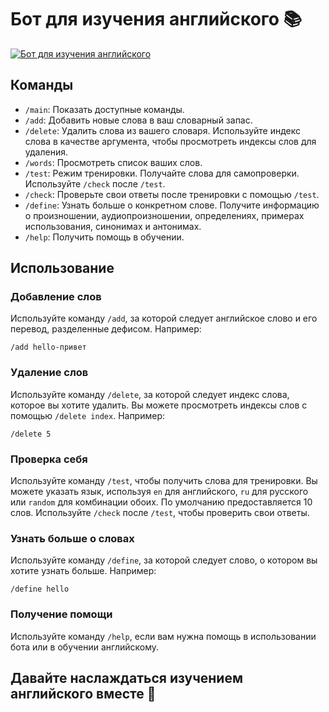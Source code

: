 # Бот для изучения английского 📚

[![Бот для изучения английского](https://i.imgur.com/BwJAmdf.jpeg)](https://t.me/VSK_LearnEnglishBot)

## Команды

- `/main`: Показать доступные команды.
- `/add`: Добавить новые слова в ваш словарный запас.
- `/delete`: Удалить слова из вашего словаря. Используйте индекс слова в качестве аргумента, чтобы просмотреть индексы слов для удаления.
- `/words`: Просмотреть список ваших слов.
- `/test`: Режим тренировки. Получайте слова для самопроверки. Используйте `/check` после `/test`.
- `/check`: Проверьте свои ответы после тренировки с помощью `/test`.
- `/define`: Узнать больше о конкретном слове. Получите информацию о произношении, аудиопроизношении, определениях, примерах использования, синонимах и антонимах.
- `/help`: Получить помощь в обучении.

## Использование

### Добавление слов
Используйте команду `/add`, за которой следует английское слово и его перевод, разделенные дефисом. Например:

`/add hello-привет`


### Удаление слов
Используйте команду `/delete`, за которой следует индекс слова, которое вы хотите удалить. Вы можете просмотреть индексы слов с помощью `/delete index`. Например:

`/delete 5`

### Проверка себя
Используйте команду `/test`, чтобы получить слова для тренировки. Вы можете указать язык, используя `en` для английского, `ru` для русского или `random` для комбинации обоих. По умолчанию предоставляется 10 слов. Используйте `/check` после `/test`, чтобы проверить свои ответы.

### Узнать больше о словах
Используйте команду `/define`, за которой следует слово, о котором вы хотите узнать больше. Например:

`/define hello`

### Получение помощи
Используйте команду `/help`, если вам нужна помощь в использовании бота или в обучении английскому.

## Давайте наслаждаться изучением английского вместе 🌟
